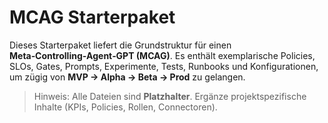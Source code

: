 # MCAG Starterpaket

Dieses Starterpaket liefert die Grundstruktur für einen **Meta‑Controlling‑Agent‑GPT (MCAG)**.
Es enthält exemplarische Policies, SLOs, Gates, Prompts, Experimente, Tests, Runbooks und Konfigurationen,
um zügig von **MVP → Alpha → Beta → Prod** zu gelangen.

> Hinweis: Alle Dateien sind **Platzhalter**. Ergänze projektspezifische Inhalte (KPIs, Policies, Rollen, Connectoren).

